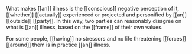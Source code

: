 What makes [[an]] illness is the [[conscious]] negative perception of it, [[whether]] [[actually]] experienced or projected and personified by [[an]] [[outside]] [[party]]. In this way, two parties can reasonably disagree on what is [[an]] illness, based on the [[frame]] of their own values.  
  
For some people, [[having]] no stressors and no life threatening [[forces]] [[around]] them is in practice [[an]] illness.  